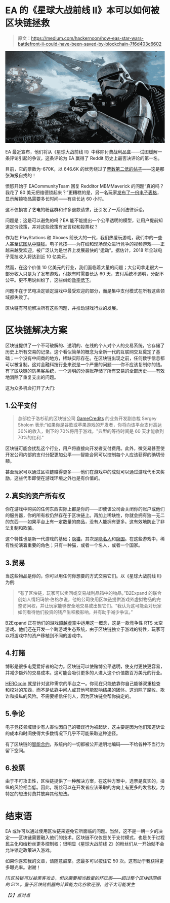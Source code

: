 # EA 的《星球大战前线 II》本可以如何被区块链拯救

> 原文：<https://medium.com/hackernoon/how-eas-star-wars-battlefront-ii-could-have-been-saved-by-blockchain-7f6d403c6602>

![](img/df03d6a77be2c6487c14740fc99e941d.png)

EA 最近宣布，他们将从《星球大战前线 II》中移除付费战利品盒——试图缓解一条评论引起的争议，这条评论为 EA 赢得了 Reddit 历史上最否决评论的第一名。

目前，它的票数为-670K，以 646.6K 的优势绕过了[票数第二低的帖子](https://www.reddit.com/r/me_irl/comments/6z8mcc/me_irl/dmtazv5/?context=3)——这是那张海报自找的！

愤怒开始于 EACommunityTeam 回复 Redditor MBMMaverick 的问题“真的吗？我花了 80 美元把维德锁起来？”更糟糕的是，另一名玩家[发布了一份电子表格](https://docs.google.com/spreadsheets/d/1iidE0zYPjtIIK-qb4sdiXBiXK3YGzq4tDNuNKosPdhQ/htmlview?usp=sharing&sle=true)，显示解锁物品需要多长时间——有些长达 60 小时。

这不仅损害了艺电的粉丝群和许多退款请求，还引发了一系列法律诉讼。

问题是；这是可以避免的吗？EA 能不能提出一个公平透明的模型，让用户提前知道定价政策，并对这些政策有发言权和投票权？

作为在 PlayStations 和 Xboxes 前长大的一代，我们热爱玩游戏，我们中的一些人甚至[试图从中赚钱](https://www.howtogeek.com/306389/how-to-make-real-money-playing-video-games)。电子竞技——为在线和现场观众进行竞争的视频游戏——正越来越受欢迎，被广泛认为是世界上发展最快的“运动”。据估计，2018 年全球电子竞技收入将达到近 10 亿美元。

然而，在这个价值 10 亿美元的行业，我们面临着大量的问题；大公司拿走很大一部分收入只是为了发布游戏，付款有时需要长达 60 天，支付系统不透明，分配不公平。更不用说纠纷了，这些纠纷[效率低下](http://abcnews.go.com/Sports/power-dynamics-esports-developing-alternative-dispute-resolution/story?id=39315885)。

问题不在于艺电决定锁定游戏中最受欢迎的部分，而是集中支付模式在所有这些领域都失败了。

区块链有可能解决所有这些问题，并推动游戏行业的发展。

# 区块链解决方案

区块链提供了一个不可破解的、透明的、在线的个人对个人的交易系统，它存储了历史上所有交易的记录。这个看似简单的概念为全新一代的互联网交互奠定了基础；一个没有中间商的地方，稀缺实际存在。在区块链出现之前，任何数字信息都可以被复制。这对金融科技行业来说是一个严重的问题——你不应该复制你的钱。有了区块链的防黑客系统，一个透明的分类账存储了所有交易的全部历史——有效地消除了重复支出的问题。

这为众多机会打开了大门:

## 1.公平支付

> 总部位于洛杉矶的区块链公司 [GameCredits](https://gamecredits.com/) 的业务开发副总裁 Sergey Sholom 表示:“如果你是谷歌或苹果游戏的开发者，你将向该平台支付高达 30%的收入，剩下的 70%将用于游戏。"典型的等待时间是 60 天才能收到 70%的红利."

区块链可能会扰乱这个行业，用户将直接向开发者支付费用。此外，微交易甚至使开发公司内部的支付分配更加公平——智能合同可以控制每个人应该获得的确切份额。

甚至玩家可以通过区块链赚得更多——他们在游戏中的成就可以通过游戏代币来奖励，这些代币即使在游戏环境之外也是有价值的。

## 2.真实的资产所有权

你在游戏中购买的任何东西实际上都是你的——即使该公司会关闭你的账户或他们的服务器，你的所有权仍然存在于区块链上。再加上稀缺性，你就会拥有独一无二的东西——如果平台上有一定数量的商品，没有人能拥有更多。这有效地防止了非法复制和欺骗。

这个特性也是新一代游戏的基础；[隐猫](https://www.cryptokitties.co/)，其次是[隐名人](https://www.cryptocelebrities.co/)和[隐国](https://cryptocountries.io/)。在这些游戏中，稀有性扮演着重要的角色；只有一种猫，或者一个名人，或者一个国家。

## 3.贸易

当这些物品是你的，你可以用任何你想要的方式交易它们。以《星球大战前线 II》为例:

> “有了区块链，玩家可以卖回或交易战利品箱中的物品，”B2Expand 的联合创始人情妇玛侬·伯格尔说，他的公司使用区块链提供游戏外虚拟物品的完整访问权，并让玩家能够安全地交易或出售它们。“我认为这可能会对玩家如何看待他们投资的钱产生积极影响，并有助于减少争议。”

B2Expand 正在他们的游戏[超越虚空](https://www.beyond-the-void.net/)中运用这一概念，这是一款竞争性 RTS 太空游戏。他们还在开发一个跨游戏生态系统，由于区块链独立于游戏的特性，玩家可以将游戏中的资产移植到不同的游戏中。

## 4.打赌

博彩是很多电竞爱好者的动力。区块链可以使赌博公平透明，使支付更快更容易，并减少额外的交易成本。这可能会吸引更多的人进入这个价值数百万美元的行业。

[HEROcoin](https://www.herocoin.io/) 就是针对这种需求的平台之一。你现在只能依靠你自己能够双重检查和校对的东西，而不是依靠中间人或其他可能影响结果的团体。这消除了腐败、欺诈和操纵的风险。不需要相信任何人，因为区块链会帮你搞定的。

## 5.争论

电子竞技领域很少有人害怕因自己的错误行为被起诉，这主要是因为他们知道诉讼的成本和时间使得大多数情况下几乎不可能采取这种途径。

有了区块链的[智能合约](https://blockgeeks.com/guides/smart-contracts/)，系统内的一切都被公开透明地编码——不给各种不当行为留下空间。

## 6.投票

由于不可攻击性，区块链提供了一种解决方案，在这种方案中，选票是真实的，操纵的风险相当低。因此，粉丝可以在开发者应该采取的方向上有更多的发言权，为特定的想法付费并放弃其他想法。

# 结束语

EA 或许可以通过使用区块链来避免它所面临的问题。当然，这不是一朝一夕的决定——区块链需要融入他们的技术。区块链不仅仅是关于支付模式，也是关于过程民主化和给粉丝更多控制权；很明显《星球大战前线 2》的粉丝们从一开始就不会允许锁定政策进入游戏。

如果你喜欢我的文章，请随意鼓掌。您最多可以按住它 50 次。这有助于我获得更多曝光率。谢谢！

*[1]区块链可以被黑客攻击，但这需要相当数量的坏玩家——超过整个区块链网络的 51%。鉴于区块链机器的计算能力比谷歌还强，这不太可能发生*

*【2】点对点*